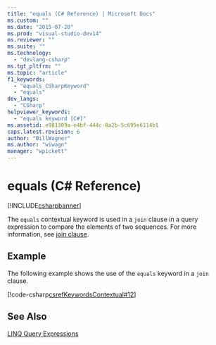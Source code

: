 ```yaml
---
title: "equals (C# Reference) | Microsoft Docs"
ms.custom: ""
ms.date: "2015-07-20"
ms.prod: "visual-studio-dev14"
ms.reviewer: ""
ms.suite: ""
ms.technology: 
  - "devlang-csharp"
ms.tgt_pltfrm: ""
ms.topic: "article"
f1_keywords: 
  - "equals_CSharpKeyword"
  - "equals"
dev_langs: 
  - "CSharp"
helpviewer_keywords: 
  - "equals keyword [C#]"
ms.assetid: e981309a-e4bf-444c-8a2b-5c695e6114b1
caps.latest.revision: 6
author: "BillWagner"
ms.author: "wiwagn"
manager: "wpickett"
---
```

# equals (C# Reference)
[!INCLUDE[csharpbanner](../../../includes/csharpbanner.md)]

The `equals` contextual keyword is used in a `join` clause in a query expression to compare the elements of two sequences. For more information, see [join clause](../../../csharp/language-reference/keywords/join-clause.md).  
  
## Example  
 The following example shows the use of the `equals` keyword in a `join` clause.  
  
 [!code-csharp[csrefKeywordsContextual#12](../../../snippets/csharp/VS_Snippets_VBCSharp/csrefKeywordsContextual/CS/csrefKeywordsContextual.cs#12)]  
  
## See Also  
 [LINQ Query Expressions](../../../csharp/programming-guide/linq-query-expressions/index.md)